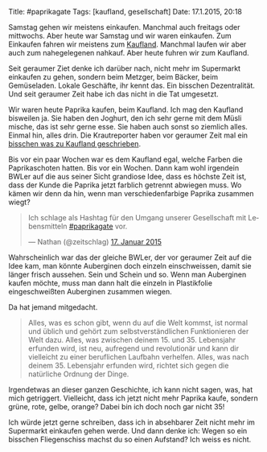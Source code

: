 Title: #paprikagate
Tags: [kaufland, gesellschaft]
Date: 17.1.2015, 20:18

Samstag gehen wir meistens einkaufen. Manchmal auch freitags oder mittwochs. Aber heute war Samstag und wir waren einkaufen. Zum Einkaufen fahren wir meistens zum [Kaufland](http://de.wikipedia.org/wiki/Kaufland). Manchmal laufen wir aber auch zum nahegelegenen nahkauf. Aber heute fuhren wir zum Kaufland.

Seit geraumer Ziet denke ich darüber nach, nicht mehr im Supermarkt einkaufen zu gehen, sondern beim Metzger, beim Bäcker, beim Gemüseladen. Lokale Geschäfte, ihr kennt das. Ein bisschen Dezentralität. Und seit geraumer Zeit habe ich das nicht in die Tat umgesetzt.

Wir waren heute Paprika kaufen, beim Kaufland. Ich mag den Kaufland bisweilen ja. Sie haben den Joghurt, den ich sehr gerne mit dem Müsli mische, das ist sehr gerne esse. Sie haben auch sonst so ziemlich alles. Einmal hin, alles drin. Die Krautreporter haben vor geraumer Zeit mal ein [bisschen was zu Kaufland geschrieben](https://krautreporter.de/78--kaufland-kommt).

Bis vor ein paar Wochen war es dem Kaufland egal, welche Farben die Paprikaschoten hatten. Bis vor ein Wochen. Dann kam wohl irgendein BWLer auf die aus seiner Sicht grandiose Idee, dass es höchste Zeit ist, dass der Kunde die Paprika jetzt farblich getrennt abwiegen muss. Wo kämen wir denn da hin, wenn man verschiedenfarbige Paprika zusammen wiegt?

<blockquote class="twitter-tweet" lang="de"><p>Ich schlage als Hashtag für den Umgang unserer Gesellschaft mit Lebensmitteln <a href="https://twitter.com/hashtag/paprikagate?src=hash">#paprikagate</a> vor.</p>&mdash; Nathan (@zeitschlag) <a href="https://twitter.com/zeitschlag/status/556464435993509888">17. Januar 2015</a></blockquote>
<script async src="//platform.twitter.com/widgets.js" charset="utf-8"></script>

Wahrscheinlich war das der gleiche BWLer, der vor geraumer Zeit auf die Idee kam, man könnte Auberginen doch einzeln einschweissen, damit sie länger frisch aussehen. Sein und Schein und so. Wenn man Auberginen kaufen möchte, muss man dann halt die einzeln in Plastikfolie eingeschweißten Auberginen zusammen wiegen.

Da hat jemand mitgedacht.

> Alles, was es schon gibt, wenn du auf die Welt kommst, ist normal und üblich und gehört zum selbstverständlichen Funktionieren der Welt dazu. Alles, was zwischen deinem 15. und 35. Lebensjahr erfunden wird, ist neu, aufregend und revolutionär und kann dir vielleicht zu einer beruflichen Laufbahn verhelfen. Alles, was nach deinem 35. Lebensjahr erfunden wird, richtet sich gegen die natürliche Ordnung der Dinge.

Irgendetwas an dieser ganzen Geschichte, ich kann nicht sagen, was, hat mich getriggert. Vielleicht, dass ich jetzt nicht mehr Paprika kaufe, sondern grüne, rote, gelbe, orange? Dabei bin ich doch noch gar nicht 35!

Ich würde jetzt gerne schreiben, dass ich in absehbarer Zeit nicht mehr im Supermarkt einkaufen gehen werde. Und dann denke ich: Wegen so ein bisschen Fliegenschiss machst du so einen Aufstand? Ich weiss es nicht.
